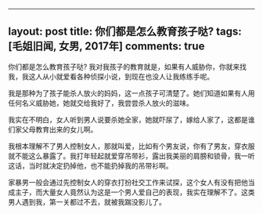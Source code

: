 ---
layout: post
title: 你们都是怎么教育孩子哒? 
tags: [毛姐旧闻, 女男, 2017年]
comments: true
--

你们都是怎么教育孩子哒? 我对我孩子的教育就是，如果有人威胁你，你就来找我，我这人从小就爱看各种侦探小说，到现在也没人让我练练手呢。

我是那种为了孩子能杀人放火的妈妈，这一点孩子可清楚了。她们知道如果有人用任何名义威胁她，她就交给我好了，我尝尝杀人放火的滋味。

我实在不明白，女人听到男人说要杀她全家，她就吓尿了，嫁给人家了，这都是谁们家父母教育出来的女儿啊。

我根本理解不了男人控制女人，那就叫爱，比如有个男友说，你有了男友，穿衣服就不能这么暴露了。我打年轻起就爱穿吊带衫，露出我美丽的肩膀和锁骨，我一听这话，当时就决定扔掉他，也不能扔掉我的吊带衫啊。

家暴男一般会通过先控制女人的穿衣打扮社交工作来试探，这个女人有没有把他当成主子，而大量女人竟然认为这是一个男人爱自己的表现，我实在理解不了。这类男人遇到我，第一关都过不去，就被我踹没影儿了。
